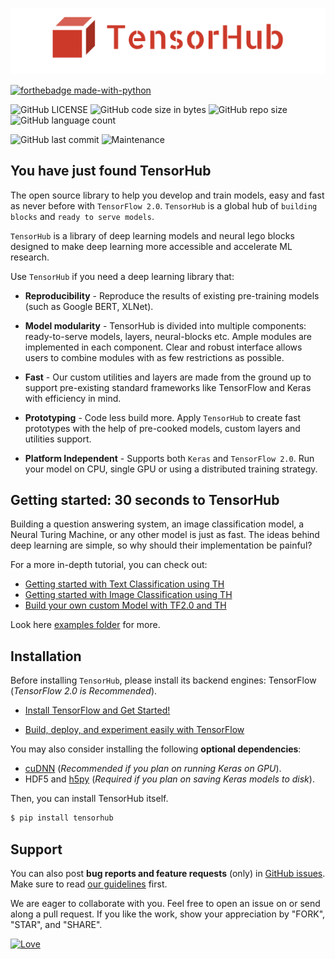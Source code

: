 <p align="center"><img src="data/logo.png?raw=true" alt="LOGO"/></p>

[![forthebadge made-with-python](http://ForTheBadge.com/images/badges/made-with-python.svg)](https://www.python.org/)

![GitHub LICENSE](https://img.shields.io/github/license/nityansuman/pywings)
![GitHub code size in bytes](https://img.shields.io/github/languages/code-size/nityansuman/pywings)
![GitHub repo size](https://img.shields.io/github/repo-size/nityansuman/pywings)
![GitHub language count](https://img.shields.io/github/languages/count/nityansuman/pywings)

![GitHub last commit](https://img.shields.io/github/last-commit/nityansuman/pywings)
![Maintenance](https://img.shields.io/maintenance/yes/2020)

## You have just found TensorHub

The open source library to help you develop and train models, easy and fast as never before with `TensorFlow 2.0`.
`TensorHub` is a global hub of `building blocks` and `ready to serve models`.

`TensorHub` is a library of deep learning models and neural lego blocks designed to make deep learning more accessible and accelerate ML research.

Use `TensorHub` if you need a deep learning library that:
+ **Reproducibility** - Reproduce the results of existing pre-training models (such as Google BERT, XLNet).

+ **Model modularity** - TensorHub is divided into multiple components: ready-to-serve models, layers, neural-blocks etc. Ample modules are implemented in each component. Clear and robust interface allows users to combine modules with as few restrictions as possible.

+ **Fast** - Our custom utilities and layers are made from the ground up to support pre-existing standard frameworks like TensorFlow and Keras with efficiency in mind.

+ **Prototyping** - Code less build more. Apply `TensorHub` to create fast prototypes with the help of pre-cooked models, custom layers and utilities support.

+ **Platform Independent** - Supports both `Keras` and `TensorFlow 2.0`. Run your model on CPU, single GPU or using a distributed training strategy.

## Getting started: 30 seconds to TensorHub

Building a question answering system, an image classification model, a Neural Turing Machine, or any other model is just as fast.
The ideas behind deep learning are simple, so why should their implementation be painful?

For a more in-depth tutorial, you can check out:

+ [Getting started with Text Classification using TH](https://github.com/nityansuman/tensorhub/tree/master/examples/)
+ [Getting started with Image Classification using TH](https://github.com/nityansuman/tensorhub/tree/master/examples/)
+ [Build your own custom Model with TF2.0 and TH](https://github.com/nityansuman/tensorhub/tree/master/examples/)

Look here [examples folder](https://github.com/nityansuman/tensorhub/tree/master/examples) for more.

## Installation

Before installing `TensorHub`, please install its backend engines: TensorFlow (*TensorFlow 2.0 is Recommended*).

+ [Install TensorFlow and Get Started!](https://www.tensorflow.org/install)

+ [Build, deploy, and experiment easily with TensorFlow](https://www.tensorflow.org/)

You may also consider installing the following **optional dependencies**:

+ [cuDNN](https://docs.nvidia.com/deeplearning/sdk/cudnn-install/) (*Recommended if you plan on running Keras on GPU*).
+ HDF5 and [h5py](http://docs.h5py.org/en/latest/build.html) (*Required if you plan on saving Keras models to disk*).

Then, you can install TensorHub itself.

```sh
$ pip install tensorhub
```

## Support

You can also post **bug reports and feature requests** (only) in [GitHub issues](https://github.com/nityansuman/tensorhub/issues). Make sure to read [our guidelines](https://github.com/nityansuman/tensorhub/blob/master/CONTRIBUTING.md) first.

We are eager to collaborate with you. Feel free to open an issue on or send along a pull request.
If you like the work, show your appreciation by "FORK", "STAR", and "SHARE".

[![Love](https://forthebadge.com/images/badges/built-with-love.svg)](https://GitHub.com/nityansuman/tensorhub/)
